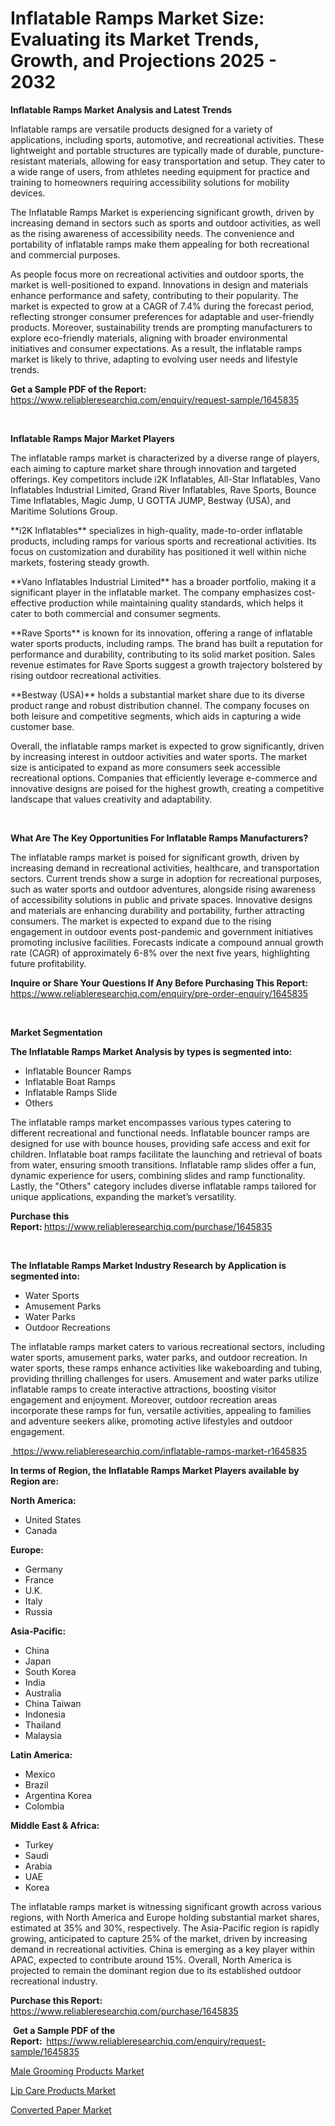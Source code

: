 <p><h1>Inflatable Ramps Market Size: Evaluating its Market Trends, Growth, and Projections 2025 - 2032</h1></p><p><strong>Inflatable Ramps Market Analysis and Latest Trends</strong></p>
<p><p>Inflatable ramps are versatile products designed for a variety of applications, including sports, automotive, and recreational activities. These lightweight and portable structures are typically made of durable, puncture-resistant materials, allowing for easy transportation and setup. They cater to a wide range of users, from athletes needing equipment for practice and training to homeowners requiring accessibility solutions for mobility devices.</p><p>The Inflatable Ramps Market is experiencing significant growth, driven by increasing demand in sectors such as sports and outdoor activities, as well as the rising awareness of accessibility needs. The convenience and portability of inflatable ramps make them appealing for both recreational and commercial purposes. </p><p>As people focus more on recreational activities and outdoor sports, the market is well-positioned to expand. Innovations in design and materials enhance performance and safety, contributing to their popularity. The market is expected to grow at a CAGR of 7.4% during the forecast period, reflecting stronger consumer preferences for adaptable and user-friendly products. Moreover, sustainability trends are prompting manufacturers to explore eco-friendly materials, aligning with broader environmental initiatives and consumer expectations. As a result, the inflatable ramps market is likely to thrive, adapting to evolving user needs and lifestyle trends.</p></p>
<p><strong>Get a Sample PDF of the Report:&nbsp;</strong> <a href="https://www.reliableresearchiq.com/enquiry/request-sample/1645835?utm_campaign=1137&utm_medium=2&utm_source=Github&utm_content=ia&utm_term=08022025&utm_id=inflatable-ramps">https://www.reliableresearchiq.com/enquiry/request-sample/1645835</a></p>
<p>&nbsp;</p>
<p><strong>Inflatable Ramps Major Market Players</strong></p>
<p><p>The inflatable ramps market is characterized by a diverse range of players, each aiming to capture market share through innovation and targeted offerings. Key competitors include i2K Inflatables, All-Star Inflatables, Vano Inflatables Industrial Limited, Grand River Inflatables, Rave Sports, Bounce Time Inflatables, Magic Jump, U GOTTA JUMP, Bestway (USA), and Maritime Solutions Group.</p><p>**i2K Inflatables** specializes in high-quality, made-to-order inflatable products, including ramps for various sports and recreational activities. Its focus on customization and durability has positioned it well within niche markets, fostering steady growth.</p><p>**Vano Inflatables Industrial Limited** has a broader portfolio, making it a significant player in the inflatable market. The company emphasizes cost-effective production while maintaining quality standards, which helps it cater to both commercial and consumer segments.</p><p>**Rave Sports** is known for its innovation, offering a range of inflatable water sports products, including ramps. The brand has built a reputation for performance and durability, contributing to its solid market position. Sales revenue estimates for Rave Sports suggest a growth trajectory bolstered by rising outdoor recreational activities.</p><p>**Bestway (USA)** holds a substantial market share due to its diverse product range and robust distribution channel. The company focuses on both leisure and competitive segments, which aids in capturing a wide customer base.</p><p>Overall, the inflatable ramps market is expected to grow significantly, driven by increasing interest in outdoor activities and water sports. The market size is anticipated to expand as more consumers seek accessible recreational options. Companies that efficiently leverage e-commerce and innovative designs are poised for the highest growth, creating a competitive landscape that values creativity and adaptability.</p></p>
<p>&nbsp;</p>
<p><strong>What Are The Key Opportunities For Inflatable Ramps Manufacturers?</strong></p>
<p><p>The inflatable ramps market is poised for significant growth, driven by increasing demand in recreational activities, healthcare, and transportation sectors. Current trends show a surge in adoption for recreational purposes, such as water sports and outdoor adventures, alongside rising awareness of accessibility solutions in public and private spaces. Innovative designs and materials are enhancing durability and portability, further attracting consumers. The market is expected to expand due to the rising engagement in outdoor events post-pandemic and government initiatives promoting inclusive facilities. Forecasts indicate a compound annual growth rate (CAGR) of approximately 6-8% over the next five years, highlighting future profitability.</p></p>
<p><strong>Inquire or Share Your Questions If Any Before Purchasing This Report:</strong> <a href="https://www.reliableresearchiq.com/enquiry/pre-order-enquiry/1645835?utm_campaign=1137&utm_medium=2&utm_source=Github&utm_content=ia&utm_term=08022025&utm_id=inflatable-ramps">https://www.reliableresearchiq.com/enquiry/pre-order-enquiry/1645835</a></p>
<p>&nbsp;</p>
<p><strong>Market Segmentation</strong></p>
<p><strong>The Inflatable Ramps Market Analysis by types is segmented into:</strong></p>
<p><ul><li>Inflatable Bouncer Ramps</li><li>Inflatable Boat Ramps</li><li>Inflatable Ramps Slide</li><li>Others</li></ul></p>
<p><p>The inflatable ramps market encompasses various types catering to different recreational and functional needs. Inflatable bouncer ramps are designed for use with bounce houses, providing safe access and exit for children. Inflatable boat ramps facilitate the launching and retrieval of boats from water, ensuring smooth transitions. Inflatable ramp slides offer a fun, dynamic experience for users, combining slides and ramp functionality. Lastly, the "Others" category includes diverse inflatable ramps tailored for unique applications, expanding the market’s versatility.</p></p>
<p><strong>Purchase this Report:&nbsp;</strong><a href="https://www.reliableresearchiq.com/purchase/1645835?utm_campaign=1137&utm_medium=2&utm_source=Github&utm_content=ia&utm_term=08022025&utm_id=inflatable-ramps">https://www.reliableresearchiq.com/purchase/1645835</a></p>
<p>&nbsp;</p>
<p><strong>The Inflatable Ramps Market Industry Research by Application is segmented into:</strong></p>
<p><ul><li>Water Sports</li><li>Amusement Parks</li><li>Water Parks</li><li>Outdoor Recreations</li></ul></p>
<p><p>The inflatable ramps market caters to various recreational sectors, including water sports, amusement parks, water parks, and outdoor recreation. In water sports, these ramps enhance activities like wakeboarding and tubing, providing thrilling challenges for users. Amusement and water parks utilize inflatable ramps to create interactive attractions, boosting visitor engagement and enjoyment. Moreover, outdoor recreation areas incorporate these ramps for fun, versatile activities, appealing to families and adventure seekers alike, promoting active lifestyles and outdoor engagement.</p></p>
<p><a href="https://www.reliableresearchiq.com/inflatable-ramps-market-r1645835?utm_campaign=1137&utm_medium=2&utm_source=Github&utm_content=ia&utm_term=08022025&utm_id=inflatable-ramps">&nbsp;https://www.reliableresearchiq.com/inflatable-ramps-market-r1645835</a></p>
<p><strong>In terms of Region, the Inflatable Ramps Market Players available by Region are:</strong></p>
<p>
    <p> <strong> North America: </strong>
        <ul>
            <li>United States</li>
            <li>Canada</li>
        </ul>
        </p> 
    <p> <strong> Europe: </strong>
        <ul>
            <li>Germany</li>
            <li>France</li>
            <li>U.K.</li>
            <li>Italy</li>
            <li>Russia</li>
        </ul>
        </p> 
    <p> <strong> Asia-Pacific: </strong>
        <ul>
            <li>China</li>
            <li>Japan</li>
            <li>South Korea</li>
            <li>India</li>
            <li>Australia</li>
            <li>China Taiwan</li>
            <li>Indonesia</li>
            <li>Thailand</li>
            <li>Malaysia</li>
        </ul>
        </p> 
    <p> <strong> Latin America: </strong>
        <ul>
            <li>Mexico</li>
            <li>Brazil</li>
            <li>Argentina Korea</li>
            <li>Colombia</li>
        </ul>
        </p> 
    <p> <strong> Middle East & Africa: </strong>
        <ul>
            <li>Turkey</li>
            <li>Saudi</li>
            <li>Arabia</li>
            <li>UAE</li>
            <li>Korea</li>
        </ul>
    </p>
    </p>
<p><p>The inflatable ramps market is witnessing significant growth across various regions, with North America and Europe holding substantial market shares, estimated at 35% and 30%, respectively. The Asia-Pacific region is rapidly growing, anticipated to capture 25% of the market, driven by increasing demand in recreational activities. China is emerging as a key player within APAC, expected to contribute around 15%. Overall, North America is projected to remain the dominant region due to its established outdoor recreational industry.</p></p>
<p><strong>Purchase this Report: </strong><a href="https://www.reliableresearchiq.com/purchase/1645835?utm_campaign=1137&utm_medium=2&utm_source=Github&utm_content=ia&utm_term=08022025&utm_id=inflatable-ramps">https://www.reliableresearchiq.com/purchase/1645835</a></p>
<p>&nbsp;<strong>Get a Sample PDF of the Report:&nbsp;&nbsp;</strong><a href="https://www.reliableresearchiq.com/enquiry/request-sample/1645835?utm_campaign=1137&utm_medium=2&utm_source=Github&utm_content=ia&utm_term=08022025&utm_id=inflatable-ramps">https://www.reliableresearchiq.com/enquiry/request-sample/1645835</a></p>
<p><strong></strong></p>
<p><p><a href="https://github.com/rajzerguojun/Market-Research-Report-List-1/blob/main/male-grooming-products-market.md?utm_campaign=1137&utm_medium=2&utm_source=Github&utm_content=ia&utm_term=08022025&utm_id=inflatable-ramps">Male Grooming Products Market</a></p><p><a href="https://github.com/sevitadwiani/Market-Research-Report-List-1/blob/main/lip-care-products-market.md?utm_campaign=1137&utm_medium=2&utm_source=Github&utm_content=ia&utm_term=08022025&utm_id=inflatable-ramps">Lip Care Products Market</a></p><p><a href="https://github.com/ylnneariiel/Market-Research-Report-List-1/blob/main/converted-paper-market.md?utm_campaign=1137&utm_medium=2&utm_source=Github&utm_content=ia&utm_term=08022025&utm_id=inflatable-ramps">Converted Paper Market</a></p></p>